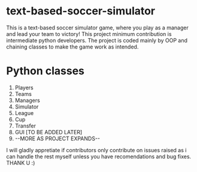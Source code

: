 # text-based-soccer-simulator

This is a text-based soccer simulator game, where you play as a manager and lead your team to victory!
This project minimum contribution is intermediate python developers. The project is coded mainly by OOP and chaining classes to make the game work as intended. 

# Python classes
1. Players
2. Teams
3. Managers
4. Simulator
5. League
6. Cup
7. Transfer
8. GUI [TO BE ADDED LATER]
9. --MORE AS PROJECT EXPANDS--

I will gladly appretiate if contributors only contribute on issues raised as i can handle the rest myself unless you have recomendations and bug fixes. THANK U :)
